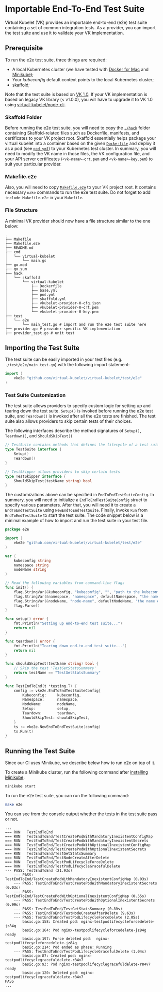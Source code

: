 # Importable End-To-End Test Suite

Virtual Kubelet (VK) provides an importable end-to-end (e2e) test suite containing a set of common integration tests. As a provider, you can import the test suite and use it to validate your VK implementation.

## Prerequisite

To run the e2e test suite, three things are required:

- A local Kubernetes cluster (we have tested with [Docker for Mac](https://docs.docker.com/docker-for-mac/install/) and [Minikube](https://kubernetes.io/docs/tasks/tools/install-minikube/));
- Your _kubeconfig_ default context points to the local Kubernetes cluster;
- [skaffold](https://skaffold.dev/docs/getting-started/#installing-skaffold);

Note that the test suite is based on [VK 1.0](https://github.com/virtual-kubelet/virtual-kubelet/releases/tag/v1.0.0). If your VK implementation is based on legacy VK library (< v1.0.0), you will have to upgrade it to VK 1.0 using [virtual-kubelet/node-cli](https://github.com/virtual-kubelet/node-cli).

### Skaffold Folder

Before running the e2e test suite, you will need to copy the [`./hack`](../../hack) folder containing Skaffold-related files such as Dockerfile, manifests, and certificates to your VK project root. Skaffold essentially helps package your virtual kubelet into a container based on the given [`Dockerfile`](../../hack/skaffold/virtual-kubelet/Dockerfile) and deploy it as a pod (see [`pod.yml`](../../hack/skaffold/virtual-kubelet/pod.yml)) to your Kubernetes test cluster. In summary, you will need to modify the VK name in those files, the VK configuration file, and your API server certificates (`<vk-name>-crt.pem` and `<vk-name>-key.pem`) to suit your particular provider.

### Makefile.e2e

Also, you will need to copy [`Makefile.e2e`](../../Makefile.e2e) to your VK project root. It contains necessary `make` commands to run the e2e test suite. Do not forget to add `include Makefile.e2e` in your `Makefile`.

### File Structure

A minimal VK provider should now have a file structure similar to the one below:

```console
.
├── Makefile
├── Makefile.e2e
├── README.md
├── cmd
│   └── virtual-kubelet
│       └── main.go
├── go.mod
├── go.sum
├── hack
│   └── skaffold
│       └── virtual-kubelet
│           ├── Dockerfile
│           ├── base.yml
│           ├── pod.yml
│           ├── skaffold.yml
│           ├── vkubelet-provider-0-cfg.json
│           ├── vkubelet-provider-0-crt.pem
│           └── vkubelet-provider-0-key.pem
├── test
│   └── e2e
│       └── main_test.go # import and run the e2e test suite here
├── provider.go # provider-specific VK implementation
├── provider_test.go # unit test
```

## Importing the Test Suite

The test suite can be easily imported in your test files (e.g. `./test/e2e/main_test.go`) with the following import statement:
```go
import (
	vke2e "github.com/virtual-kubelet/virtual-kubelet/test/e2e"
)
```

### Test Suite Customization

The test suite allows providers to specify custom logic for setting up and tearing down the test suite. `Setup()` is invoked before running the e2e test suite, and `Teardown()` is invoked after all the e2e tests are finished. The test suite also allows providers to skip certain tests of their choices.

The following interfaces describe the method signatures of `Setup()`, `Teardown()`, and `ShouldSkipTest()`

```go
// TestSuite contains methods that defines the lifecycle of a test suite
type TestSuite interface {
	Setup()
	Teardown()
}

// TestSkipper allows providers to skip certain tests
type TestSkipper interface {
	ShouldSkipTest(testName string) bool
}
```

The customizations above can be specified in `EndToEndTestSuiteConfig`. In summary, you will need to initialize a `EndToEndTestSuiteConfig` struct to specify various parameters. After that, you will need it to create a `EndToEndTestSuite` using `NewEndToEndTestSuite`. Finally, invoke `Run` from `EndToEndTestSuite` to start the test suite. The code snippet below is a minimal example of how to import and run the test suite in your test file.

```go
package e2e

import (
	vke2e "github.com/virtual-kubelet/virtual-kubelet/test/e2e"
)

var (
	kubeconfig string
	namespace string
	nodeName string
)

// Read the following variables from command-line flags
func init() {
	flag.StringVar(&kubeconfig, "kubeconfig", "", "path to the kubeconfig file to use when running the test suite outside a kubernetes cluster")
	flag.StringVar(&namespace, "namespace", defaultNamespace, "the name of the kubernetes namespace to use for running the test suite (i.e. where to create pods)")
	flag.StringVar(&nodeName, "node-name", defaultNodeName, "the name of the virtual-kubelet node to test")
	flag.Parse()
}

func setup() error {
	fmt.Println("Setting up end-to-end test suite...")
	return nil
}

func teardown() error {
	fmt.Println("Tearing down end-to-end test suite...")
	return nil
}

func shouldSkipTest(testName string) bool {
	// Skip the test 'TestGetStatsSummary'
	return testName == "TestGetStatsSummary"
}

func TestEndToEnd(t *testing.T) {
	config := vke2e.EndToEndTestSuiteConfig{
		Kubeconfig:     kubeconfig,
		Namespace:      namespace,
		NodeName:       nodeName,
		Setup:          setup,
		Teardown:       teardown,
		ShouldSkipTest: shouldSkipTest,
	}
	ts := vke2e.NewEndToEndTestSuite(config)
	ts.Run(t)
}
```

## Running the Test Suite

Since our CI uses Minikube, we describe below how to run e2e on top of it.

To create a Minikube cluster, run the following command after [installing Minikube](https://github.com/kubernetes/minikube#installation):

```bash
minikube start
```

To run the e2e test suite, you can run the following command:

```bash
make e2e
```

You can see from the console output whether the tests in the test suite pass or not.

```console
...
=== RUN   TestEndToEnd
=== RUN   TestEndToEnd/TestCreatePodWithMandatoryInexistentConfigMap
=== RUN   TestEndToEnd/TestCreatePodWithMandatoryInexistentSecrets
=== RUN   TestEndToEnd/TestCreatePodWithOptionalInexistentConfigMap
=== RUN   TestEndToEnd/TestCreatePodWithOptionalInexistentSecrets
=== RUN   TestEndToEnd/TestGetStatsSummary
=== RUN   TestEndToEnd/TestNodeCreateAfterDelete
=== RUN   TestEndToEnd/TestPodLifecycleForceDelete
=== RUN   TestEndToEnd/TestPodLifecycleGracefulDelete
--- PASS: TestEndToEnd (21.93s)
    --- PASS: TestEndToEnd/TestCreatePodWithMandatoryInexistentConfigMap (0.03s)
    --- PASS: TestEndToEnd/TestCreatePodWithMandatoryInexistentSecrets (0.03s)
    --- PASS: TestEndToEnd/TestCreatePodWithOptionalInexistentConfigMap (0.55s)
    --- PASS: TestEndToEnd/TestCreatePodWithOptionalInexistentSecrets (0.99s)
    --- PASS: TestEndToEnd/TestGetStatsSummary (0.80s)
    --- PASS: TestEndToEnd/TestNodeCreateAfterDelete (9.63s)
    --- PASS: TestEndToEnd/TestPodLifecycleForceDelete (2.05s)
        basic.go:158: Created pod: nginx-testpodlifecycleforcedelete-jz84g
        basic.go:164: Pod nginx-testpodlifecycleforcedelete-jz84g ready
        basic.go:197: Force deleted pod:  nginx-testpodlifecycleforcedelete-jz84g
        basic.go:214: Pod ended as phase: Running
    --- PASS: TestEndToEnd/TestPodLifecycleGracefulDelete (1.04s)
        basic.go:87: Created pod: nginx-testpodlifecyclegracefuldelete-r84v7
        basic.go:93: Pod nginx-testpodlifecyclegracefuldelete-r84v7 ready
        basic.go:120: Deleted pod: nginx-testpodlifecyclegracefuldelete-r84v7
PASS
...
```
